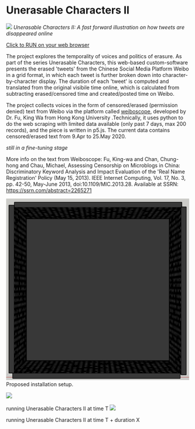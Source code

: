 # Unerasable Characters II

![](unerasablecharactersII.gif)
*Unerasable Characters II: A fast forward illustration on how tweets are disappeared online*

[Click to RUN on your web browser](https://siusoon.github.io/UnerasableCharactersII/code/)

The project explores the temporality of voices and politics of erasure. As part of the series Unerasable Characters, this web-based custom-software presents the erased 'tweets' from the Chinese Social Media Platform Weibo in a grid format, in which each tweet is further broken down into character-by-character display. The duration of each 'tweet' is computed and translated from the original visibile time online, which is calculated from subtracting erased/censored time and created/posted time on Weibo. 

The project collects voices in the form of censored/erased (permission denied) text from Weibo via the platform called [weiboscope](https://weiboscope.jmsc.hku.hk/), developed by Dr. Fu, King Wa from Hong Kong University .Technically, it uses python to do the web scraping with limited data available (only past 7 days, max 200 records), and the piece is written in p5.js. The current data contains censored/erased text from 9.Apr to 25.May 2020.

*still in a fine-tuning stage*

More info on the text from Weiboscope:  Fu, King-wa and Chan, Chung-hong and Chau, Michael, Assessing Censorship on Microblogs in China: Discriminatory Keyword Analysis and Impact Evaluation of the 'Real Name Registration' Policy (May 15, 2013). IEEE Internet Computing, Vol. 17, No. 3, pp. 42-50, May-June 2013, doi:10.1109/MIC.2013.28. Available at SSRN: https://ssrn.com/abstract=2265271

<img src="images/installation1.png" width="500">
Proposed installation setup.

![](https://live.staticflickr.com/65535/49777309756_c10a86968d_c.jpg)

running Unerasable Characters II at time T
![](https://live.staticflickr.com/65535/49777633092_f8e67dd414_c.jpg)

running Unerasable Characters II at time T + duration X 
